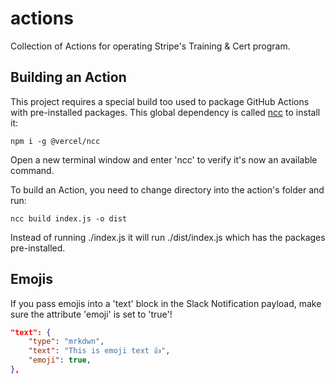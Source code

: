 # actions

Collection of Actions for operating Stripe's Training &amp; Cert program.

## Building an Action

This project requires a special build too used to package GitHub Actions with pre-installed packages. This global dependency is called [ncc](https://github.com/vercel/ncc) to install it:

```shell
npm i -g @vercel/ncc
```

Open a new terminal window and enter 'ncc' to verify it's now an available command.

To build an Action, you need to change directory into the action's folder and run:

```shell
ncc build index.js -o dist
```

Instead of running ./index.js it will run ./dist/index.js which has the packages pre-installed.

## Emojis

If you pass emojis into a 'text' block in the Slack Notification payload, make sure the attribute 'emoji' is set to 'true'!

```json
"text": {
    "type": "mrkdwn",
    "text": "This is emoji text 👍",
    "emoji": true,
},
```
